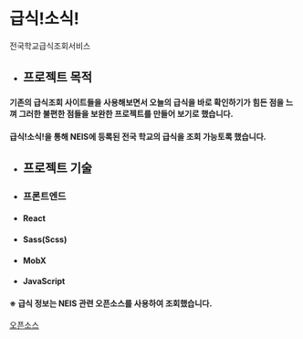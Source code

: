 # 급식!소식!
전국학교급식조회서비스


* ## 프로젝트 목적
#### 기존의 급식조회 사이트들을 사용해보면서 오늘의 급식을 바로 확인하기가 힘든 점을 느껴 그러한 불편한 점들을 보완한 프로젝트를 만들어 보기로 했습니다.
#### 급식!소식!을 통해 NEIS에 등록된 전국 학교의 급식을 조회 가능토록 했습니다.


* ## 프로젝트 기술
+ ### 프론트엔드
- #### React
- #### Sass(Scss)
- #### MobX
- #### JavaScript

#### ※ 급식 정보는 NEIS 관련 오픈소스를 사용하여 조회했습니다.

[오픈소스](https://github.com/5d-jh/school-menu-api)
